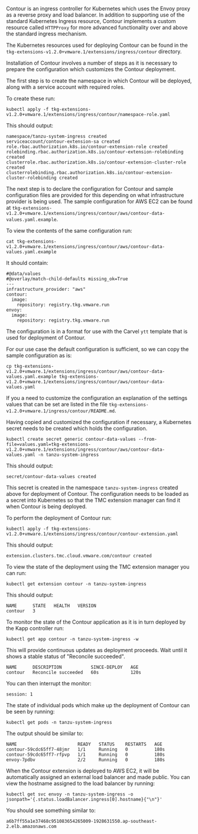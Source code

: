 Contour is an ingress controller for Kubernetes which uses the Envoy proxy as a reverse proxy and load balancer. In addition to supporting use of the standard Kubernetes Ingress resource, Contour implements a custom resource called ``HTTPProxy`` for more advanced functionality over and above the standard ingress mechanism.

The Kubernetes resources used for deploying Contour can be found in the ``tkg-extensions-v1.2.0+vmware.1/extensions/ingress/contour`` directory.

Installation of Contour involves a number of steps as it is necessary to prepare the configuration which customizes the Contour deployment.

The first step is to create the namespace in which Contour will be deployed, along with a service account with required roles.

To create these run:

```execute-1
kubectl apply -f tkg-extensions-v1.2.0+vmware.1/extensions/ingress/contour/namespace-role.yaml
```

This should output:

```
namespace/tanzu-system-ingress created
serviceaccount/contour-extension-sa created
role.rbac.authorization.k8s.io/contour-extension-role created
rolebinding.rbac.authorization.k8s.io/contour-extension-rolebinding created
clusterrole.rbac.authorization.k8s.io/contour-extension-cluster-role created
clusterrolebinding.rbac.authorization.k8s.io/contour-extension-cluster-rolebinding created
```

The next step is to declare the configuration for Contour and sample configuration files are provided for this depending on what infrastructure provider is being used. The sample configuration for AWS EC2 can be found at ``tkg-extensions-v1.2.0+vmware.1/extensions/ingress/contour/aws/contour-data-values.yaml.example``.

To view the contents of the same configuration run:

```execute-1
cat tkg-extensions-v1.2.0+vmware.1/extensions/ingress/contour/aws/contour-data-values.yaml.example
```

It should contain:

```
#@data/values
#@overlay/match-child-defaults missing_ok=True
---
infrastructure_provider: "aws"
contour:
  image:
    repository: registry.tkg.vmware.run
envoy:
  image:
    repository: registry.tkg.vmware.run
```

The configuration is in a format for use with the Carvel ``ytt`` template that is used for deployment of Contour.

For our use case the default configuration is sufficient, so we can copy the sample configuration as is:

```execute-1
cp tkg-extensions-v1.2.0+vmware.1/extensions/ingress/contour/aws/contour-data-values.yaml.example tkg-extensions-v1.2.0+vmware.1/extensions/ingress/contour/aws/contour-data-values.yaml
```

If you a need to customize the configuration an explanation of the settings values that can be set are listed in the file ``tkg-extensions-v1.2.0+vmware.1/ingress/contour/README.md``.

Having copied and customized the configuration if necessary, a Kubernetes secret needs to be created which holds the configuration.

```execute-1
kubectl create secret generic contour-data-values --from-file=values.yaml=tkg-extensions-v1.2.0+vmware.1/extensions/ingress/contour/aws/contour-data-values.yaml -n tanzu-system-ingress
```

This should output:

```
secret/contour-data-values created
```

This secret is created in the namespace ``tanzu-system-ingress`` created above for deployment of Contour. The configuration needs to be loaded as a secret into Kubernetes so that the TMC extension manager can find it when Contour is being deployed.

To perform the deployment of Contour run:

```execute-1
kubectl apply -f tkg-extensions-v1.2.0+vmware.1/extensions/ingress/contour/contour-extension.yaml
```

This should output:

```
extension.clusters.tmc.cloud.vmware.com/contour created
```

To view the state of the deployment using the TMC extension manager you can run:

```execute-1
kubectl get extension contour -n tanzu-system-ingress
```

This should output:

```
NAME      STATE   HEALTH   VERSION
contour   3 
```

To monitor the state of the Contour application as it is in turn deployed by the Kapp controller run:

```execute-1
kubectl get app contour -n tanzu-system-ingress -w
```

This will provide continuous updates as deployment proceeds. Wait until it shows a stable status of "Reconcile succeeded".

```
NAME      DESCRIPTION           SINCE-DEPLOY   AGE
contour   Reconcile succeeded   60s            120s
```

You can then interrupt the monitor:

```terminal:interrupt
session: 1
```

The state of individual pods which make up the deployment of Contour can be seen by running:

```execute-1
kubectl get pods -n tanzu-system-ingress
```

The output should be similar to:

```
NAME                       READY   STATUS    RESTARTS   AGE
contour-59cdc65ff7-48jmr   1/1     Running   0          180s
contour-59cdc65ff7-rfpvp   1/1     Running   0          180s
envoy-7pdbv                2/2     Running   0          180s
```

When the Contour extension is deployed to AWS EC2, it will be automatically assigned an external load balancer and made public. You can view the hostname assigned to the load balancer by running:

```execute-1
kubectl get svc envoy -n tanzu-system-ingress -o jsonpath='{.status.loadBalancer.ingress[0].hostname}{"\n"}'
```

You should see something similar to:

```
a6b7ff55a1e37468c951083654265009-1928631550.ap-southeast-2.elb.amazonaws.com
```
